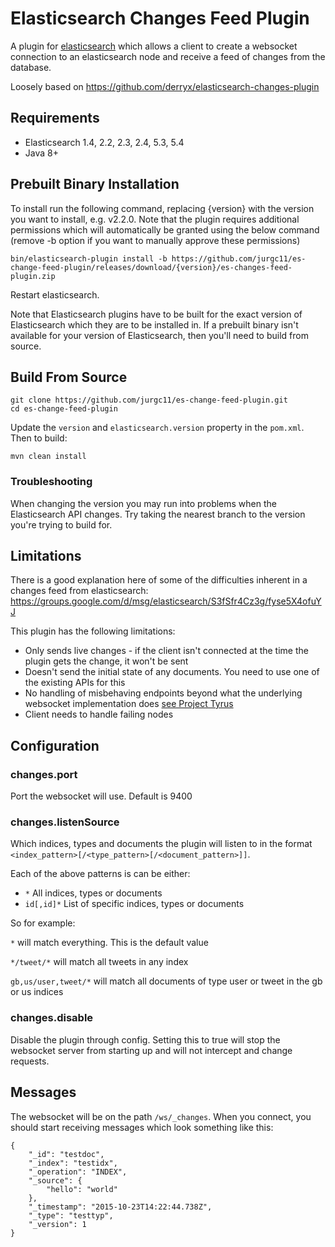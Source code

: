 # Elasticsearch Changes Feed Plugin

A plugin for [elasticsearch](https://www.elastic.co/products/elasticsearch) which allows a client to create a 
websocket connection to an elasticsearch node and receive a feed of changes from the database.

Loosely based on https://github.com/derryx/elasticsearch-changes-plugin

## Requirements

* Elasticsearch 1.4, 2.2, 2.3, 2.4, 5.3, 5.4
* Java 8+

## Prebuilt Binary Installation     

To install run the following command, replacing {version} with the version you want to install, e.g. v2.2.0. Note that 
the plugin requires additional permissions which will automatically be granted using the below command (remove -b option
if you want to manually approve these permissions)

    bin/elasticsearch-plugin install -b https://github.com/jurgc11/es-change-feed-plugin/releases/download/{version}/es-changes-feed-plugin.zip

Restart elasticsearch.

Note that Elasticsearch plugins have to be built for the exact version of Elasticsearch which they are to be installed 
in. If a prebuilt binary isn't available for your version of Elasticsearch, then you'll need to build from source.

## Build From Source

    git clone https://github.com/jurgc11/es-change-feed-plugin.git
    cd es-change-feed-plugin

Update the `version` and `elasticsearch.version` property in the `pom.xml`. Then to build: 

    mvn clean install
    
### Troubleshooting

When changing the version you may run into problems when the Elasticsearch API changes. Try taking the nearest branch 
to the version you're trying to build for.   

## Limitations

There is a good explanation here of some of the difficulties inherent in a changes feed from elasticsearch:
https://groups.google.com/d/msg/elasticsearch/S3fSfr4Cz3g/fyse5X4ofuYJ

This plugin has the following limitations:

* Only sends live changes - if the client isn't connected at the time the plugin gets the change, it won't be sent
* Doesn't send the initial state of any documents. You need to use one of the existing APIs for this
* No handling of misbehaving endpoints beyond what the underlying websocket implementation does [see Project Tyrus](https://tyrus.java.net/)
* Client needs to handle failing nodes


## Configuration

### changes.port
Port the websocket will use. Default is 9400

### changes.listenSource 
Which indices, types and documents the plugin will listen to in the format `<index_pattern>[/<type_pattern>[/<document_pattern>]]`.

Each of the above patterns is can be either:

* `*` All indices, types or documents
* `id[,id]*` List of specific indices, types or documents

So for example:

`*` will match everything. This is the default value

`*/tweet/*` will match all tweets in any index

`gb,us/user,tweet/*` will match all documents of type user or tweet in the gb or us indices

### changes.disable
Disable the plugin through config. Setting this to true will stop the websocket server 
from starting up and will not intercept and change requests.

## Messages

The websocket will be on the path `/ws/_changes`. When you connect, you should start receiving messages which look 
something like this: 

    {
        "_id": "testdoc",
        "_index": "testidx",
        "_operation": "INDEX",
        "_source": {
            "hello": "world"
        },
        "_timestamp": "2015-10-23T14:22:44.738Z",
        "_type": "testtyp",
        "_version": 1
    }
